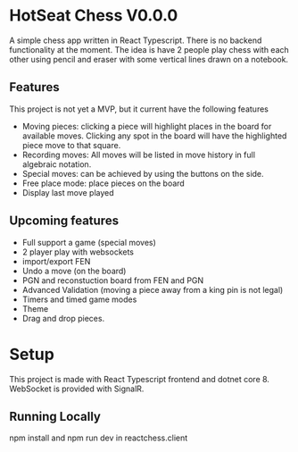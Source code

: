 # HotSeat Chess V0.0.0

A simple chess app written in React Typescript. There is no backend functionality at the moment.
The idea is have 2 people play chess with each other using pencil and eraser with some vertical lines drawn on a notebook.

## Features

This project is not yet a MVP, but it current have the following features

- Moving pieces: clicking a piece will highlight places in the board for available moves. Clicking any spot in the board will have the highlighted piece move to that square.
- Recording moves: All moves will be listed in move history in full algebraic notation.
- Special moves: can be achieved by using the buttons on the side.  
- Free place mode: place pieces on the board 
- Display last move played

## Upcoming features
- Full support a game (special moves)
- 2 player play with websockets
- import/export FEN
- Undo a move (on the board)
- PGN and reconstuction board from FEN and PGN
- Advanced Validation (moving a piece away from a king pin is not legal)
- Timers and timed game modes
- Theme
- Drag and drop pieces.

# Setup
This project is made with React Typescript frontend and dotnet core 8. WebSocket is provided with SignalR.

## Running Locally
npm install and npm run dev in reactchess.client